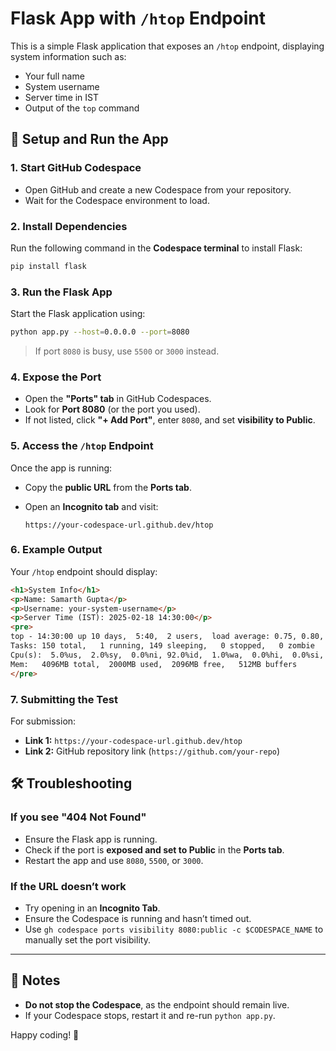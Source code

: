 # Flask App with `/htop` Endpoint

This is a simple Flask application that exposes an `/htop` endpoint, displaying system information such as:

- Your full name
- System username
- Server time in IST
- Output of the `top` command

## 🚀 Setup and Run the App

### **1. Start GitHub Codespace**
- Open GitHub and create a new Codespace from your repository.
- Wait for the Codespace environment to load.

### **2. Install Dependencies**
Run the following command in the **Codespace terminal** to install Flask:

```bash
pip install flask
```

### **3. Run the Flask App**
Start the Flask application using:

```bash
python app.py --host=0.0.0.0 --port=8080
```

> If port `8080` is busy, use `5500` or `3000` instead.

### **4. Expose the Port**
- Open the **"Ports" tab** in GitHub Codespaces.
- Look for **Port 8080** (or the port you used).
- If not listed, click **"+ Add Port"**, enter `8080`, and set **visibility to Public**.

### **5. Access the `/htop` Endpoint**
Once the app is running:
- Copy the **public URL** from the **Ports tab**.
- Open an **Incognito tab** and visit:

  ```
  https://your-codespace-url.github.dev/htop
  ```

### **6. Example Output**
Your `/htop` endpoint should display:

```html
<h1>System Info</h1>
<p>Name: Samarth Gupta</p>
<p>Username: your-system-username</p>
<p>Server Time (IST): 2025-02-18 14:30:00</p>
<pre>
top - 14:30:00 up 10 days,  5:40,  2 users,  load average: 0.75, 0.80, 0.65
Tasks: 150 total,   1 running, 149 sleeping,   0 stopped,   0 zombie
Cpu(s):  5.0%us,  2.0%sy,  0.0%ni, 92.0%id,  1.0%wa,  0.0%hi,  0.0%si,  0.0%st
Mem:   4096MB total,  2000MB used,  2096MB free,   512MB buffers
</pre>
```

### **7. Submitting the Test**
For submission:
- **Link 1:** `https://your-codespace-url.github.dev/htop`
- **Link 2:** GitHub repository link (`https://github.com/your-repo`)

## 🛠 Troubleshooting
### **If you see "404 Not Found"**
- Ensure the Flask app is running.
- Check if the port is **exposed and set to Public** in the **Ports tab**.
- Restart the app and use `8080`, `5500`, or `3000`.

### **If the URL doesn’t work**
- Try opening in an **Incognito Tab**.
- Ensure the Codespace is running and hasn’t timed out.
- Use `gh codespace ports visibility 8080:public -c $CODESPACE_NAME` to manually set the port visibility.

---

## 📌 Notes
- **Do not stop the Codespace**, as the endpoint should remain live.
- If your Codespace stops, restart it and re-run `python app.py`.

Happy coding! 🚀